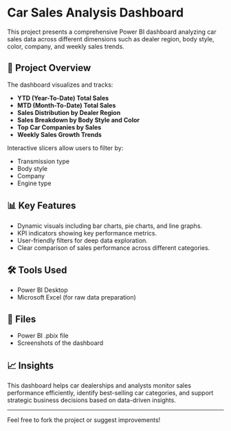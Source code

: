 # Car Sales Analysis Dashboard

This project presents a comprehensive Power BI dashboard analyzing car sales data across different dimensions such as dealer region, body style, color, company, and weekly sales trends.

## 🚗 Project Overview
The dashboard visualizes and tracks:
- **YTD (Year-To-Date) Total Sales**
- **MTD (Month-To-Date) Total Sales**
- **Sales Distribution by Dealer Region**
- **Sales Breakdown by Body Style and Color**
- **Top Car Companies by Sales**
- **Weekly Sales Growth Trends**

Interactive slicers allow users to filter by:
- Transmission type
- Body style
- Company
- Engine type

## 📊 Key Features
- Dynamic visuals including bar charts, pie charts, and line graphs.
- KPI indicators showing key performance metrics.
- User-friendly filters for deep data exploration.
- Clear comparison of sales performance across different categories.

## 🛠 Tools Used
- Power BI Desktop
- Microsoft Excel (for raw data preparation)

## 📂 Files
- Power BI .pbix file
- Screenshots of the dashboard

## 📈 Insights
This dashboard helps car dealerships and analysts monitor sales performance efficiently, identify best-selling car categories, and support strategic business decisions based on data-driven insights.

---

Feel free to fork the project or suggest improvements!
